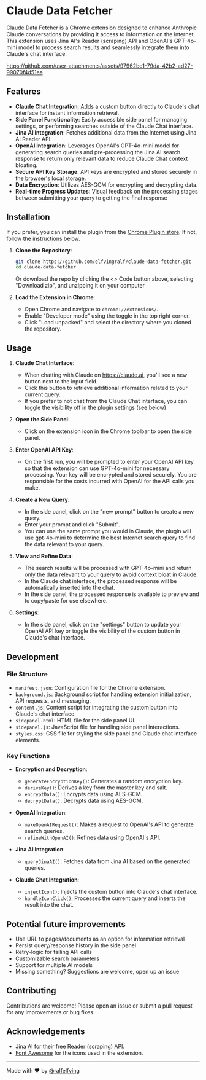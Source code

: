 # Claude Data Fetcher

Claude Data Fetcher is a Chrome extension designed to enhance Anthropic Claude conversations by providing it access to information on the Internet. This extension uses Jina AI's Reader (scraping) API and OpenAI's GPT-4o-mini model to process search results and seamlessly integrate them into Claude's chat interface.

https://github.com/user-attachments/assets/97962be1-79da-42b2-ad27-99070f4d51ea

## Features

- **Claude Chat Integration**: Adds a custom button directly to Claude's chat interface for instant information retrieval.
- **Side Panel Functionality**: Easily accessible side panel for managing settings, or performing searches outside of the Claude Chat interface. 
- **Jina AI Integration**: Fetches additional data from the Internet using Jina AI Reader API.
- **OpenAI Integration**: Leverages OpenAI's GPT-4o-mini model for generating search queries and pre-processing the Jina AI search response to return only relevant data to reduce Claude Chat context bloating.
- **Secure API Key Storage**: API keys are encrypted and stored securely in the browser's local storage.
- **Data Encryption**: Utilizes AES-GCM for encrypting and decrypting data.
- **Real-time Progress Updates**: Visual feedback on the processing stages between submitting your query to getting the final response

## Installation
If you prefer, you can install the plugin from the [Chrome Plugin store](https://chromewebstore.google.com/detail/claude-data-fetcher/eenilhbheldklhbmjeigcibmklghflao). If not, follow the instructions below.

1. **Clone the Repository**:
    ```sh
    git clone https://github.com/elfvingralf/claude-data-fetcher.git
    cd claude-data-fetcher
    ```

    Or download the repo by clicking the <> Code button above, selecting "Download zip", and unzipping it on your computer

2. **Load the Extension in Chrome**:
    - Open Chrome and navigate to `chrome://extensions/`.
    - Enable "Developer mode" using the toggle in the top right corner.
    - Click "Load unpacked" and select the directory where you cloned the repository.

## Usage

1. **Claude Chat Interface**:
    - When chatting with Claude on https://claude.ai, you'll see a new button next to the input field.
    - Click this button to retrieve additional information related to your current query.
    - If you prefer to not chat from the Claude Chat interface, you can toggle the visibility off in the plugin settings (see below)

2. **Open the Side Panel**:
    - Click on the extension icon in the Chrome toolbar to open the side panel.

3. **Enter OpenAI API Key**:
    - On the first run, you will be prompted to enter your OpenAI API key so that the extension can use GPT-4o-mini for necessary processing. Your key will be encrypted and stored securely. You are responsible for the costs incurred with OpenAI for the API calls you make.

4. **Create a New Query**:
    - In the side panel, click on the "new prompt" button to create a new query.
    - Enter your prompt and click "Submit". 
    - You can use the same prompt you would in Claude, the plugin will use gpt-4o-mini to determine the best Internet search query to find the data relevant to your query.

5. **View and Refine Data**:
    - The search results will be processed with GPT-4o-mini and return only the data relevant to your query to avoid context bloat in Claude.
    - In the Claude chat interface, the processed response will be automatically inserted into the chat.
    - In the side panel, the processed response is available to preview and to copy/paste for use elsewhere.

6. **Settings**:
    - In the side panel, click on the "settings" button to update your OpenAI API key or toggle the visibility of the custom button in Claude's chat interface.

## Development

### File Structure

- `manifest.json`: Configuration file for the Chrome extension.
- `background.js`: Background script for handling extension initialization, API requests, and messaging.
- `content.js`: Content script for integrating the custom button into Claude's chat interface.
- `sidepanel.html`: HTML file for the side panel UI.
- `sidepanel.js`: JavaScript file for handling side panel interactions.
- `styles.css`: CSS file for styling the side panel and Claude chat interface elements.

### Key Functions

- **Encryption and Decryption**:
    - `generateEncryptionKey()`: Generates a random encryption key.
    - `deriveKey()`: Derives a key from the master key and salt.
    - `encryptData()`: Encrypts data using AES-GCM.
    - `decryptData()`: Decrypts data using AES-GCM.

- **OpenAI Integration**:
    - `makeOpenAIRequest()`: Makes a request to OpenAI's API to generate search queries.
    - `refineWithOpenAI()`: Refines data using OpenAI's API.

- **Jina AI Integration**:
    - `queryJinaAI()`: Fetches data from Jina AI based on the generated queries.

- **Claude Chat Integration**:
    - `injectIcon()`: Injects the custom button into Claude's chat interface.
    - `handleIconClick()`: Processes the current query and inserts the result into the chat.

## Potential future improvements
- Use URL to pages/documents as an option for information retrieval
- Persist query/response history in the side panel
- Retry-logic for failing API calls
- Customizable search parameters
- Support for multiple AI models
- Missing something? Suggestions are welcome, open up an issue

## Contributing

Contributions are welcome! Please open an issue or submit a pull request for any improvements or bug fixes.

## Acknowledgements

- [Jina AI](https://www.jina.ai) for their free Reader (scraping) API.
- [Font Awesome](https://fontawesome.com) for the icons used in the extension.

---

Made with ❤️ by [@ralfelfving](https://www.x.com/@ralfelfving)
